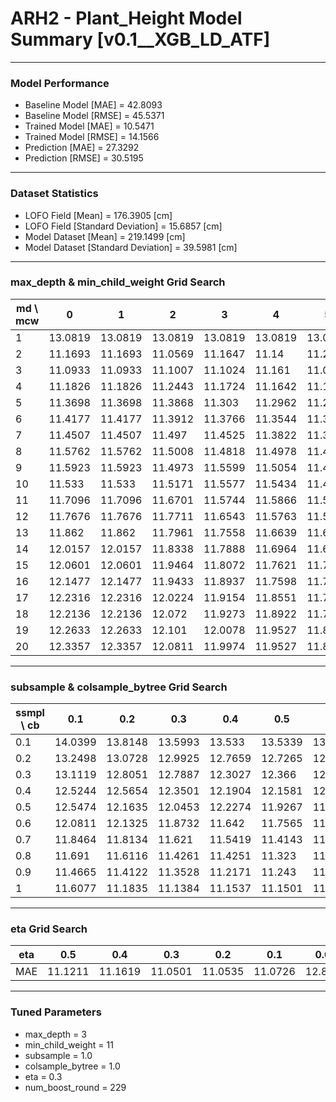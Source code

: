 # ARH2 - Plant_Height Model Summary [v0.1__XGB_LD_ATF]

***

### Model Performance

- Baseline Model [MAE] = 42.8093
- Baseline Model [RMSE] = 45.5371
- Trained Model [MAE] = 10.5471
- Trained Model [RMSE] = 14.1566
- Prediction [MAE] = 27.3292
- Prediction [RMSE] = 30.5195
***

### Dataset Statistics

- LOFO Field [Mean] = 176.3905 [cm]
- LOFO Field [Standard Deviation] = 15.6857 [cm]
- Model Dataset [Mean] = 219.1499 [cm]
- Model Dataset [Standard Deviation] = 39.5981 [cm]
***

### max_depth & min_child_weight Grid Search

|   md \ mcw |       0 |       1 |       2 |       3 |       4 |       5 |       6 |       7 |       8 |       9 |      10 |      11 |      12 |      13 |      14 |      15 |      16 |      17 |      18 |      19 |      20 |
|------------|---------|---------|---------|---------|---------|---------|---------|---------|---------|---------|---------|---------|---------|---------|---------|---------|---------|---------|---------|---------|---------|
|          1 | 13.0819 | 13.0819 | 13.0819 | 13.0819 | 13.0819 | 13.0819 | 13.0819 | 13.0819 | 13.0819 | 13.0819 | 13.083  | 13.083  | 13.083  | 13.083  | 13.083  | 13.083  | 13.083  | 13.083  | 13.083  | 13.083  | 13.0812 |
|          2 | 11.1693 | 11.1693 | 11.0569 | 11.1647 | 11.14   | 11.2095 | 11.1064 | 11.1247 | 11.2487 | 11.1411 | 11.2579 | 11.1532 | 11.0793 | 11.1238 | 11.1057 | 11.1174 | 11.1217 | 11.1545 | 11.1631 | 11.194  | 11.2054 |
|          3 | 11.0933 | 11.0933 | 11.1007 | 11.1024 | 11.161  | 11.0808 | 11.1488 | 11.1327 | 11.1909 | 11.1278 | 11.0704 | 11.0501 | 11.0976 | 11.1153 | 11.078  | 11.0814 | 11.2219 | 11.0516 | 11.0823 | 11.1178 | 11.0977 |
|          4 | 11.1826 | 11.1826 | 11.2443 | 11.1724 | 11.1642 | 11.1874 | 11.1666 | 11.1268 | 11.167  | 11.1093 | 11.1407 | 11.1099 | 11.1228 | 11.1826 | 11.124  | 11.144  | 11.152  | 11.1112 | 11.1154 | 11.0832 | 11.1166 |
|          5 | 11.3698 | 11.3698 | 11.3868 | 11.303  | 11.2962 | 11.2468 | 11.2948 | 11.2695 | 11.249  | 11.258  | 11.2121 | 11.1976 | 11.1895 | 11.2308 | 11.243  | 11.2379 | 11.2205 | 11.2399 | 11.1644 | 11.2241 | 11.1995 |
|          6 | 11.4177 | 11.4177 | 11.3912 | 11.3766 | 11.3544 | 11.3691 | 11.3371 | 11.3235 | 11.2385 | 11.2558 | 11.2172 | 11.2665 | 11.2716 | 11.2361 | 11.1823 | 11.2254 | 11.1729 | 11.2149 | 11.2278 | 11.2619 | 11.2625 |
|          7 | 11.4507 | 11.4507 | 11.497  | 11.4525 | 11.3822 | 11.3522 | 11.3476 | 11.3509 | 11.329  | 11.3373 | 11.342  | 11.2765 | 11.2868 | 11.2661 | 11.2677 | 11.2737 | 11.297  | 11.3201 | 11.1977 | 11.2848 | 11.2605 |
|          8 | 11.5762 | 11.5762 | 11.5008 | 11.4818 | 11.4978 | 11.4259 | 11.3791 | 11.4038 | 11.3616 | 11.4174 | 11.372  | 11.3208 | 11.2907 | 11.356  | 11.2829 | 11.3904 | 11.3699 | 11.338  | 11.2522 | 11.3327 | 11.311  |
|          9 | 11.5923 | 11.5923 | 11.4973 | 11.5599 | 11.5054 | 11.4364 | 11.4186 | 11.395  | 11.4314 | 11.4533 | 11.3235 | 11.3003 | 11.3433 | 11.3417 | 11.3286 | 11.3315 | 11.3839 | 11.3431 | 11.2869 | 11.333  | 11.3743 |
|         10 | 11.533  | 11.533  | 11.5171 | 11.5577 | 11.5434 | 11.4641 | 11.46   | 11.4565 | 11.4601 | 11.441  | 11.4423 | 11.3727 | 11.4101 | 11.3885 | 11.3093 | 11.3945 | 11.4334 | 11.4024 | 11.3764 | 11.3192 | 11.2872 |
|         11 | 11.7096 | 11.7096 | 11.6701 | 11.5744 | 11.5866 | 11.5419 | 11.5654 | 11.5236 | 11.4506 | 11.5206 | 11.4364 | 11.4228 | 11.51   | 11.44   | 11.4075 | 11.369  | 11.4398 | 11.4066 | 11.3712 | 11.3998 | 11.451  |
|         12 | 11.7676 | 11.7676 | 11.7711 | 11.6543 | 11.5763 | 11.5482 | 11.5569 | 11.524  | 11.5569 | 11.4521 | 11.4089 | 11.4403 | 11.4307 | 11.5107 | 11.4018 | 11.4781 | 11.4384 | 11.4302 | 11.3628 | 11.3705 | 11.3662 |
|         13 | 11.862  | 11.862  | 11.7961 | 11.7558 | 11.6639 | 11.6365 | 11.6504 | 11.5848 | 11.5536 | 11.5108 | 11.4762 | 11.5146 | 11.4772 | 11.4508 | 11.4583 | 11.3886 | 11.4577 | 11.3888 | 11.4087 | 11.3737 | 11.3927 |
|         14 | 12.0157 | 12.0157 | 11.8338 | 11.7888 | 11.6964 | 11.677  | 11.5882 | 11.5704 | 11.5757 | 11.577  | 11.5305 | 11.5552 | 11.5407 | 11.4564 | 11.4589 | 11.4696 | 11.4244 | 11.4294 | 11.4489 | 11.385  | 11.339  |
|         15 | 12.0601 | 12.0601 | 11.9464 | 11.8072 | 11.7621 | 11.7345 | 11.696  | 11.6389 | 11.5711 | 11.5899 | 11.5383 | 11.501  | 11.5008 | 11.465  | 11.4383 | 11.4546 | 11.4833 | 11.4504 | 11.4177 | 11.4106 | 11.3841 |
|         16 | 12.1477 | 12.1477 | 11.9433 | 11.8937 | 11.7598 | 11.7542 | 11.7199 | 11.6108 | 11.6123 | 11.6165 | 11.5145 | 11.5581 | 11.525  | 11.4646 | 11.4911 | 11.4515 | 11.4576 | 11.4768 | 11.4204 | 11.3764 | 11.3849 |
|         17 | 12.2316 | 12.2316 | 12.0224 | 11.9154 | 11.8551 | 11.7046 | 11.7142 | 11.6643 | 11.5855 | 11.631  | 11.5375 | 11.5545 | 11.5391 | 11.526  | 11.4662 | 11.5341 | 11.5    | 11.4737 | 11.4122 | 11.4018 | 11.397  |
|         18 | 12.2136 | 12.2136 | 12.072  | 11.9273 | 11.8922 | 11.7993 | 11.7416 | 11.7119 | 11.5985 | 11.601  | 11.5504 | 11.5691 | 11.5209 | 11.5144 | 11.5087 | 11.5111 | 11.5324 | 11.5228 | 11.425  | 11.4115 | 11.4258 |
|         19 | 12.2633 | 12.2633 | 12.101  | 12.0078 | 11.9527 | 11.8173 | 11.748  | 11.7504 | 11.5992 | 11.6622 | 11.5712 | 11.568  | 11.5435 | 11.4893 | 11.5102 | 11.4826 | 11.4826 | 11.4935 | 11.3773 | 11.3994 | 11.3973 |
|         20 | 12.3357 | 12.3357 | 12.0811 | 11.9974 | 11.9527 | 11.8641 | 11.8243 | 11.6853 | 11.6746 | 11.683  | 11.6006 | 11.6051 | 11.5416 | 11.4891 | 11.4508 | 11.4701 | 11.4807 | 11.4674 | 11.4027 | 11.4058 | 11.4074 |

***

### subsample & colsample_bytree Grid Search

|   ssmpl \ cb |     0.1 |     0.2 |     0.3 |     0.4 |     0.5 |     0.6 |     0.7 |     0.8 |     0.9 |     1.0 |
|--------------|---------|---------|---------|---------|---------|---------|---------|---------|---------|---------|
|          0.1 | 14.0399 | 13.8148 | 13.5993 | 13.533  | 13.5339 | 13.5183 | 13.4468 | 13.2189 | 13.3291 | 13.2731 |
|          0.2 | 13.2498 | 13.0728 | 12.9925 | 12.7659 | 12.7265 | 12.7152 | 12.775  | 12.4281 | 12.6202 | 12.5119 |
|          0.3 | 13.1119 | 12.8051 | 12.7887 | 12.3027 | 12.366  | 12.3479 | 12.3441 | 12.1898 | 12.1444 | 12.212  |
|          0.4 | 12.5244 | 12.5654 | 12.3501 | 12.1904 | 12.1581 | 12.0516 | 12.2789 | 12.2104 | 11.8087 | 11.8151 |
|          0.5 | 12.5474 | 12.1635 | 12.0453 | 12.2274 | 11.9267 | 11.8864 | 11.6977 | 11.8871 | 11.6694 | 11.8203 |
|          0.6 | 12.0811 | 12.1325 | 11.8732 | 11.642  | 11.7565 | 11.6687 | 11.5792 | 11.7064 | 11.6287 | 11.5981 |
|          0.7 | 11.8464 | 11.8134 | 11.621  | 11.5419 | 11.4143 | 11.6092 | 11.3949 | 11.483  | 11.3558 | 11.3897 |
|          0.8 | 11.691  | 11.6116 | 11.4261 | 11.4251 | 11.323  | 11.3528 | 11.3487 | 11.3213 | 11.2727 | 11.373  |
|          0.9 | 11.4665 | 11.4122 | 11.3528 | 11.2171 | 11.243  | 11.1978 | 11.2195 | 11.2657 | 11.2098 | 11.2159 |
|          1   | 11.6077 | 11.1835 | 11.1384 | 11.1537 | 11.1501 | 11.1974 | 11.0913 | 11.1604 | 11.0722 | 11.0501 |

***

### eta Grid Search

| eta   |     0.5 |     0.4 |     0.3 |     0.2 |     0.1 |    0.01 |   0.001 |
|-------|---------|---------|---------|---------|---------|---------|---------|
| MAE   | 11.1211 | 11.1619 | 11.0501 | 11.0535 | 11.0726 | 12.8443 | 80.5996 |

***

### Tuned Parameters

- max_depth = 3
- min_child_weight = 11
- subsample = 1.0
- colsample_bytree = 1.0
- eta = 0.3
- num_boost_round = 229
